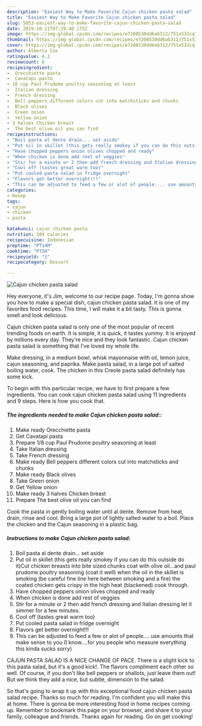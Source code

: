 ```yaml
---
description: "Easiest Way to Make Favorite Cajun chicken pasta salad"
title: "Easiest Way to Make Favorite Cajun chicken pasta salad"
slug: 5053-easiest-way-to-make-favorite-cajun-chicken-pasta-salad
date: 2019-10-11T07:29:40.175Z
image: https://img-global.cpcdn.com/recipes/e7208530dd6ab312/751x532cq70/cajun-chicken-pasta-salad-recipe-main-photo.jpg
thumbnail: https://img-global.cpcdn.com/recipes/e7208530dd6ab312/751x532cq70/cajun-chicken-pasta-salad-recipe-main-photo.jpg
cover: https://img-global.cpcdn.com/recipes/e7208530dd6ab312/751x532cq70/cajun-chicken-pasta-salad-recipe-main-photo.jpg
author: Alberta Cox
ratingvalue: 4.2
reviewcount: 6
recipeingredient:
-  Orecchiette pasta
-  Cavatapi pasta
- 18 cup Paul Prudome poultry seasoning at least
-  Italian dressing
-  French dressing
-  Bell peppers different colors cut into matchsticks and chunks
-  Black olives
-  Green onion
-  Yellow onion
- 3 halves Chicken breast
-  The best olive oil you can find
recipeinstructions:
- "Boil pasta al dente drain... set aside"
- "Put oil in skillet (this gets really smokey if you can do this outside do it)Cut chicken breasts into bite sized chunks coat with olive oil...and paul prudome poultry seasoning (coat it well) when the oil in the skillet is smoking (be careful fine line here between smoking and a fire) the coated chicken gets crispy in the high heat (blackened) cook through."
- "Have chopped peppers onion olives chopped and ready"
- "When chicken is done add rest of veggies"
- "Stir for a minute or 2 then add french dressing and Italian dressing let it simmer for a few minutes."
- "Cool off (tastes great warm too)"
- "Put cooled pasta salad in fridge overnight"
- "Flavors get better overnight!!!"
- "This can be adjusted to feed a few or alot of people.... use amounts that make sense to you (I know....for you people who measure everything this kinda sucks sorry)"
categories:
- Resep
tags:
- cajun
- chicken
- pasta

katakunci: cajun chicken pasta
nutrition: 104 calories
recipecuisine: Indonesian
preptime: "PT14M"
cooktime: "PT1H"
recipeyield: "1"
recipecategory: Dessert

---
```



![Cajun chicken pasta salad](https://img-global.cpcdn.com/recipes/e7208530dd6ab312/751x532cq70/cajun-chicken-pasta-salad-recipe-main-photo.jpg)

Hey everyone, it's Jim, welcome to our recipe page. Today, I'm gonna show you how to make a special dish, cajun chicken pasta salad. It is one of my favorites food recipes. This time, I will make it a bit tasty. This is gonna smell and look delicious.

Cajun chicken pasta salad is only one of the most popular of recent trending foods on earth. It is simple, it is quick, it tastes yummy. It is enjoyed by millions every day. They're nice and they look fantastic. Cajun chicken pasta salad is something that I've loved my whole life.

Make dressing, in a medium bowl, whisk mayonnaise with oil, lemon juice, cajun seasoning, and paprika. Make pasta salad, in a large pot of salted boiling water, cook. The chicken in this Creole pasta salad definitely has some kick.


To begin with this particular recipe, we have to first prepare a few ingredients. You can cook cajun chicken pasta salad using 11 ingredients and 9 steps. Here is how you cook that.

##### The ingredients needed to make Cajun chicken pasta salad::

1. Make ready  Orecchiette pasta
1. Get  Cavatapi pasta
1. Prepare 1/8 cup Paul Prudome poultry seasoning at least
1. Take  Italian dressing
1. Take  French dressing
1. Make ready  Bell peppers different colors cut into matchsticks and chunks
1. Make ready  Black olives
1. Take  Green onion
1. Get  Yellow onion
1. Make ready 3 halves Chicken breast
1. Prepare  The best olive oil you can find


Cook the pasta in gently boiling water until al dente. Remove from heat, drain, rinse and cool. Bring a large pot of lightly salted water to a boil. Place the chicken and the Cajun seasoning in a plastic bag. 

##### Instructions to make Cajun chicken pasta salad:

1. Boil pasta al dente drain... set aside
1. Put oil in skillet (this gets really smokey if you can do this outside do it)Cut chicken breasts into bite sized chunks coat with olive oil...and paul prudome poultry seasoning (coat it well) when the oil in the skillet is smoking (be careful fine line here between smoking and a fire) the coated chicken gets crispy in the high heat (blackened) cook through.
1. Have chopped peppers onion olives chopped and ready
1. When chicken is done add rest of veggies
1. Stir for a minute or 2 then add french dressing and Italian dressing let it simmer for a few minutes.
1. Cool off (tastes great warm too)
1. Put cooled pasta salad in fridge overnight
1. Flavors get better overnight!!!
1. This can be adjusted to feed a few or alot of people.... use amounts that make sense to you (I know....for you people who measure everything this kinda sucks sorry)


CAJUN PASTA SALAD IS A NICE CHANGE OF PACE. There is a slight kick to this pasta salad, but it&#39;s a good kick!. The flavors compliment each other so well. Of course, if you don&#39;t like bell peppers or shallots, just leave them out! But we think they add a nice, but subtle, dimension to the salad. 

So that's going to wrap it up with this exceptional food cajun chicken pasta salad recipe. Thanks so much for reading. I'm confident you will make this at home. There is gonna be more interesting food in home recipes coming up. Remember to bookmark this page on your browser, and share it to your family, colleague and friends. Thanks again for reading. Go on get cooking!
